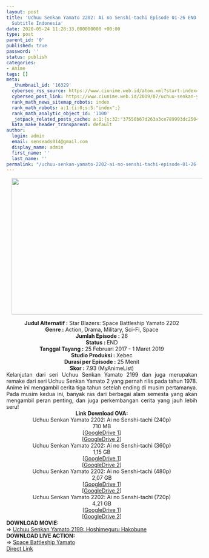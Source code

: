 ```yaml
---
layout: post
title: 'Uchuu Senkan Yamato 2202: Ai no Senshi-tachi Episode 01-26 END [Batch] OVA
  Subtitle Indonesia'
date: 2020-05-24 11:28:33.000000000 +00:00
type: post
parent_id: '0'
published: true
password: ''
status: publish
categories:
- Anime
tags: []
meta:
  _thumbnail_id: '16329'
  cyberseo_rss_source: https://www.ciunime.web.id/atom.xml?start-index=3601&max-results=150
  cyberseo_post_link: https://www.ciunime.web.id/2019/07/uchuu-senkan-yamato-2202-ai-no-senshi.html
  rank_math_news_sitemap_robots: index
  rank_math_robots: a:1:{i:0;s:5:"index";}
  rank_math_analytic_object_id: '1100'
  _jetpack_related_posts_cache: a:1:{s:32:"37550b67d263a3ce789993dc25046c5f";a:2:{s:7:"expires";i:1648745982;s:7:"payload";a:0:{}}}
  kata_make_header_transparent: default
author:
  login: admin
  email: senseads014@gmail.com
  display_name: admin
  first_name: ''
  last_name: ''
permalink: "/uchuu-senkan-yamato-2202-ai-no-senshi-tachi-episode-01-26-end-batch-ova-subtitle-indonesia/"
---
```

<div class="separator" style="clear: both; text-align: center;"><a href="https://1.bp.blogspot.com/-kbBBpi3wHiM/XTbJQU7TWgI/AAAAAAAAcbY/wRawXHIRGDMBrRCRp_SKBqPOeekdqJkhgCLcBGAs/s1600/Uchuu%2BSenkan%2BYamato%2B2202%2B-%2BAi%2Bno%2BSenshi-tachi%2BOVA.jpg" imageanchor="1" style="margin-left: 1em; margin-right: 1em;"><img border="0" data-original-height="720" data-original-width="1280" height="360" src="{{ site.baseurl }}/assets/2020/05/Uchuu%2BSenkan%2BYamato%2B2202%2B-%2BAi%2Bno%2BSenshi-tachi%2BOVA.jpg" width="640" /></a></div>
<p>
<div style="text-align: center;"><b>Judul</b><b><b> Alternatif </b>:</b> Star Blazers: Space Battleship Yamato 2202</div>
<div style="text-align: center;"><b><b>Genre :</b></b> Action, Drama, Military, Sci-Fi, Space</div>
<div style="text-align: center;"><b>Jumlah Episode :</b> 26<br /><b>Status :&nbsp;</b>END<br /><b>Tanggal Tayang :</b> 25 Februari 2017 - 1 Maret 2019<br /><b>Studio Produksi :</b> Xebec<br /><b>Durasi per Episode :</b> 25 Menit</div>
<div style="text-align: center;"><b>Skor :</b> 7.93 (MyAnimeList)</div>
<div style="text-align: center;"></div>
<div style="text-align: justify;"><span class="isi">Kelanjutan dari seri Uchuu Senkan Yamato 2199 dan juga merupakan remake dari seri Uchuu Senkan Yamato 2 yang pernah rilis pada tahun 1978. Anime ini mengambil cerita tiga tahun setelah ending di musim pertamanya. Pada musim kedua ini, banyak ras dari berbagai alam semesta yang akan mengambil peran penting, dan juga perkembangan cerita yang jauh lebih seru!</span></div>
<div style="text-align: justify;"></div>
<div style="text-align: justify;"></div>
<div style="text-align: center;"><b>Link Download OVA:</b></div>
<div style="text-align: center;">Uchuu Senkan Yamato 2202: Ai no Senshi-tachi (240p)</div>
<div style="text-align: center;">710 MB</div>
<div style="text-align: center;">[<a href="https://drive.google.com/file/d/1JgicNxVJS5jz4xBK-AsBquEgZaWhlN9R/view" target="_blank" rel="noopener">GoogleDrive 1</a>]<br />[<a href="https://drive.google.com/file/d/1ZH_5-ZUsY6b7kqRzNz2GprXjeBs-aOQe/view" target="_blank" rel="noopener">GoogleDrive 2</a>]
<div style="text-align: center;">Uchuu Senkan Yamato 2202: Ai no Senshi-tachi (360p)</div>
<div style="text-align: center;">1,15 GB</div>
<div style="text-align: center;">[<a href="https://drive.google.com/file/d/17NkJ3TcYuWjK3tT_TIT1rmsfGb02vuWI/view" target="_blank" rel="noopener">GoogleDrive 1</a>]<br />[<a href="https://drive.google.com/file/d/12YGXNjjrLzLfV28JOXrw0_HdjA06MDIG/view" target="_blank" rel="noopener">GoogleDrive 2</a>]
<div style="text-align: center;">Uchuu Senkan Yamato 2202: Ai no Senshi-tachi (480p)</div>
<div style="text-align: center;">2,07 GB</div>
<div style="text-align: center;">[<a href="https://drive.google.com/file/d/1Cn6KvWkq_KjsRoodRtggNV2BxCFSPMbs/view" target="_blank" rel="noopener">GoogleDrive 1</a>]<br />[<a href="https://drive.google.com/file/d/1UZBb44xAeE7SZEc6Hm4spe_XwBrbHeCX/view" target="_blank" rel="noopener">GoogleDrive 2</a>]
<div style="text-align: center;">Uchuu Senkan Yamato 2202: Ai no Senshi-tachi (720p)</div>
<div style="text-align: center;">4,21 GB</div>
<div style="text-align: center;">[<a href="https://drive.google.com/file/d/1GHrFrZgVYJOJ9MdiQdDQIwdeunjsDDAf/view" target="_blank" rel="noopener">GoogleDrive 1</a>]<br />[<a href="https://drive.google.com/file/d/1KE147cn5AU5LXcGnvEeb3oQf-y6ubVDL/view" target="_blank" rel="noopener">GoogleDrive 2</a>]
<div style="text-align: left;"></div>
<div style="text-align: left;"></div>
<div style="text-align: left;"><b>DOWNLOAD MOVIE:</b></div>
<div style="text-align: left;"></div>
<div style="text-align: left;">=&gt;&nbsp;<a href="https://www.ciunime.web.id/2019/07/uchuu-senkan-yamato-2199-hoshimeguru.html" target="_blank" rel="noopener">Uchuu Senkan Yamato 2199: Hoshimeguru Hakobune</a></div>
<div style="text-align: left;"></div>
<div style="text-align: left;"><b>DOWNLOAD LIVE ACTION:</b></div>
<div style="text-align: left;"></div>
<div style="text-align: left;">=&gt;&nbsp;<a href="https://www.ciunime.web.id/2019/01/space-battleship-yamato-live-action.html" target="_blank" rel="noopener">Space Battleship Yamato</a></div>
<div style="text-align: left;"></div>
</div>
</div>
</div>
</div>
<link rel="stylesheet" href="https://cdnjs.cloudflare.com/ajax/libs/font-awesome/4.7.0/css/font-awesome.min.css" />
<div class="divbtn"> <a href="https://handymansurrender.com/fihup8buzv?key=94550f7ce39444073321dde3b8782f97" class="btn"><i class="fa fa-download"></i> Direct Link</a> </div>
